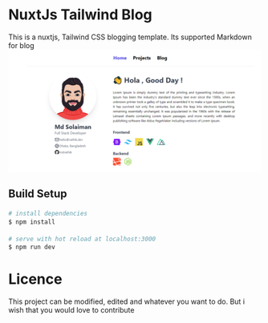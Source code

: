 # NuxtJs Tailwind Blog

This is a nuxtjs, Tailwind CSS blogging template. Its supported Markdown for blog
![Drag Racing](thumbnail.png)


## Build Setup

```bash
# install dependencies
$ npm install

# serve with hot reload at localhost:3000
$ npm run dev

```

# Licence

This project can be modified, edited and whatever you want to do. But i wish that you would love to contribute
